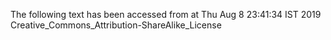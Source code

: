 The following text has been accessed from at Thu Aug 8 23:41:34 IST 2019
Creative_Commons_Attribution-ShareAlike_License
